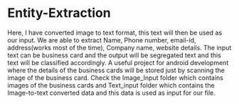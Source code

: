 # Entity-Extraction
Here, I have converted image to text format, this text will then be used as our input.
We are able to extract Name, Phone number, email-id, address(works most of the time), Company name, website details.
The input text can be business card and the output will be segregated text and this text will be classified accordingly.
A useful project for android development where the details of the business cards will be stored just by scanning the image of the business card.
Check the Image_Input folder which contains images of the business cards and Text_input folder which contains the Image-to-text converted data and this data is used as input for our file.
